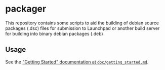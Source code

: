 packager
========

This repository contains some scripts to aid the building of debian source
packages (.dsc) files for submission to Launchpad or another build server for
building into binary debian packages (.deb)

Usage
-----

See the ["Getting Started" documentation at
`doc/getting_started.md`](doc/getting_started.md).
